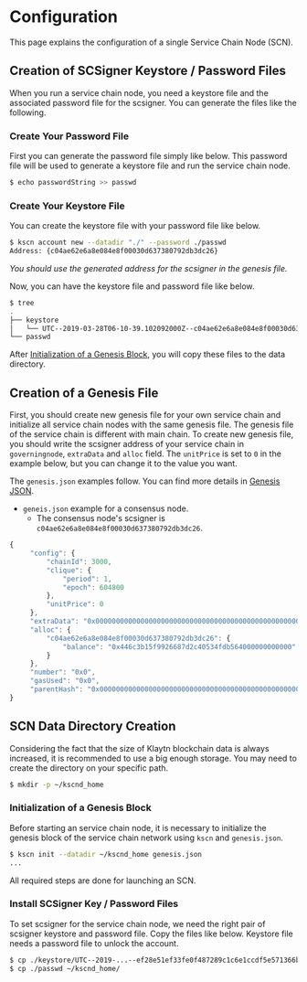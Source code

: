 # Configuration

This page explains the configuration of a single Service Chain Node (SCN).

## Creation of SCSigner Keystore / Password Files

When you run a service chain node, you need a keystore file and the associated password file for the scsigner. You can generate the files like the following.

### Create Your Password File

First you can generate the password file simply like below. This password file will be used to generate a keystore file and run the service chain node.

```bash
$ echo passwordString >> passwd
```

### Create Your Keystore File

You can create the keystore file with your password file like below.

```bash
$ kscn account new --datadir "./" --password ./passwd
Address: {c04ae62e6a8e084e8f00030d637380792db3dc26}
```

*You should use the generated address for the scsigner in the genesis file.*

Now, you can have the keystore file and password file like below.

```bash
$ tree
.
├── keystore
│   └── UTC--2019-03-28T06-10-39.102092000Z--c04ae62e6a8e084e8f00030d637380792db3dc26
└── passwd
```

After [Initialization of a Genesis Block](#initialization-of-a-genesis-block), you will copy these files to the data directory.

## Creation of a Genesis File

First, you should create new genesis file for your own service chain and initialize all service chain nodes with the same genesis file. The genesis file of the service chain is different with main chain. To create new genesis file, you should write the scsigner address of your service chain in `governingnode`, `extraData` and `alloc` field. The `unitPrice` is set to `0` in the example below, but you can change it to the value you want.

The `genesis.json` examples follow. You can find more details in [Genesis JSON](../../genesis.md).

* `geneis.json` example for a consensus node. 
  * The consensus node's scsigner is `c04ae62e6a8e084e8f00030d637380792db3dc26`.

```javascript
{
     "config": {
         "chainId": 3000,
         "clique": {
             "period": 1,
             "epoch": 604800
         },
         "unitPrice": 0
     },
     "extraData": "0x0000000000000000000000000000000000000000000000000000000000000000c04ae62e6a8e084e8f00030d637380792db3dc260000000000000000000000000000000000000000000000000000000000000000000000000000000000000000000000000000000000000000000000000000000000",
     "alloc": {
         "c04ae62e6a8e084e8f00030d637380792db3dc26": {
             "balance": "0x446c3b15f9926687d2c40534fdb564000000000000"
         }
     },
     "number": "0x0",
     "gasUsed": "0x0",
     "parentHash": "0x0000000000000000000000000000000000000000000000000000000000000000"
}
```

## SCN Data Directory Creation

Considering the fact that the size of Klaytn blockchain data is always increased, it is recommended to use a big enough storage. You may need to create the directory on your specific path.

```bash
$ mkdir -p ~/kscnd_home
```

### Initialization of a Genesis Block

Before starting an service chain node, it is necessary to initialize the genesis block of the service chain network using `kscn` and `genesis.json`.

```bash
$ kscn init --datadir ~/kscnd_home genesis.json
...
```

All required steps are done for launching an SCN.

### **Install SCSigner Key / Password Files**

To set scsigner for the service chain node, we need the right pair of scsigner keystore and password file. Copy the files like below. Keystore file needs a password file to unlock the account.

```bash
$ cp ./keystore/UTC--2019-...--ef28e51ef33fe0f487289c1c6e1ccdf5e571366b ~/kscnd_home/keystore
$ cp ./passwd ~/kscnd_home/
```